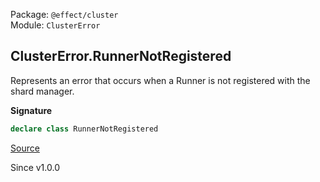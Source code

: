 Package: `@effect/cluster`<br />
Module: `ClusterError`<br />

## ClusterError.RunnerNotRegistered

Represents an error that occurs when a Runner is not registered with the shard
manager.

**Signature**

```ts
declare class RunnerNotRegistered
```

[Source](https://github.com/Effect-TS/effect/tree/main/packages/cluster/src/ClusterError.ts#L112)

Since v1.0.0
